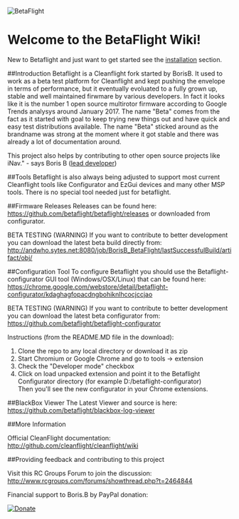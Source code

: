 ![BetaFlight](http://static.rcgroups.net/forums/attachments/6/1/0/3/7/6/a9088900-228-bf_logo.jpg)
# Welcome to the BetaFlight Wiki!

New to Betaflight and just want to get started see the [installation](https://github.com/betaflight/betaflight/wiki/Installing-Betaflight) section.

##Introduction
Betaflight is a Cleanflight fork started by BorisB. It used to work as a beta test platform for Cleanflight and kept pushing the envelope in terms of performance, but it eventually evoluated to a fully grown up, stable and well maintained firwmare by various developers. In fact it looks like it is the number 1 open source multirotor firmware according to Google Trends analysys around January 2017.
The name "Beta" comes from the fact as it started with goal to keep trying new things out and have quick and easy test distributions available. The name "Beta" sticked around as the brandname was strong at the moment where it got stable and there was already a lot of documentation around.

This project also helps by contributing to other open source projects like iNav." - says Boris B ([lead developer](http://www.youtube.com/user/bozic1982/featured))

##Tools
Betaflight is also always being adjusted to support most current Cleanflight tools like Configurator and EzGui devices and many other MSP tools. There is no special tool needed just for betaflight.

##Firmware Releases
Releases can be found here: https://github.com/betaflight/betaflight/releases or downloaded from configurator.

BETA TESTING (WARNING)
If you want to contribute to better development you can download the latest beta build directly from: http://andwho.sytes.net:8080/job/BorisB_BetaFlight/lastSuccessfulBuild/artifact/obj/

##Configuration Tool
To configure Betaflight you should use the Betaflight-configurator GUI tool (Windows/OSX/Linux) that can be found here:  
https://chrome.google.com/webstore/detail/betaflight-configurator/kdaghagfopacdngbohiknlhcocjccjao


BETA TESTING (WARNING)
If you want to contribute to better development you can download the latest beta configurator from: 
https://github.com/betaflight/betaflight-configurator  

Instructions (from the README.MD file in the download):    
1. Clone the repo to any local directory or download it as zip  
2. Start Chromium or Google Chrome and go to tools -> extension  
3. Check the "Developer mode" checkbox  
4. Click on load unpacked extension and point it to the Betaflight Configurator directory (for example D:/betaflight-configurator)    
Then you'll see the new configurator in your Chrome extensions.  

##BlackBox Viewer
The Latest Viewer and source is here:   
https://github.com/betaflight/blackbox-log-viewer  

##More Information

Official CleanFlight documentation: http://github.com/cleanflight/cleanflight/wiki

##Providing feedback and contributing to this project

Visit this RC Groups Forum to join the discussion: http://www.rcgroups.com/forums/showthread.php?t=2464844

Financial support to Boris.B by PayPal donation:

[![Donate](https://www.paypalobjects.com/en_US/NL/i/btn/btn_donateCC_LG.gif)](https://www.paypal.com/nl/cgi-bin/webscr?cmd=_flow&SESSION=FrZqX4LdihqTA-IsyvlDXY09Eq7UX4Ghxn9eIOQMOBHVPegu-iRC6CHOdQi&dispatch=5885d80a13c0db1f8e263663d3faee8d64ad11bbf4d2a5a1a0d303a50933f9b2)